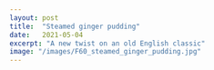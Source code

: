 ```yaml
---
layout: post
title:  "Steamed ginger pudding"
date:   2021-05-04
excerpt: "A new twist on an old English classic"
image: "/images/F60_steamed_ginger_pudding.jpg"
---
```

